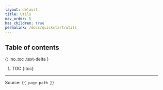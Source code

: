 ```yaml
---
layout: default
title: Utils
nav_order: 5
has_children: true
permalink: /docs/quickstart/utils
---
```


## Table of contents
{: .no_toc .text-delta }

1. TOC
   {:toc}

---

Source: `{{ page.path }}`
